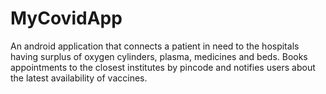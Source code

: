 # MyCovidApp
An android application that connects a patient in need to the hospitals having surplus of oxygen cylinders, plasma, medicines and beds. Books appointments to the closest institutes by pincode and notifies users about the latest availability of vaccines.
